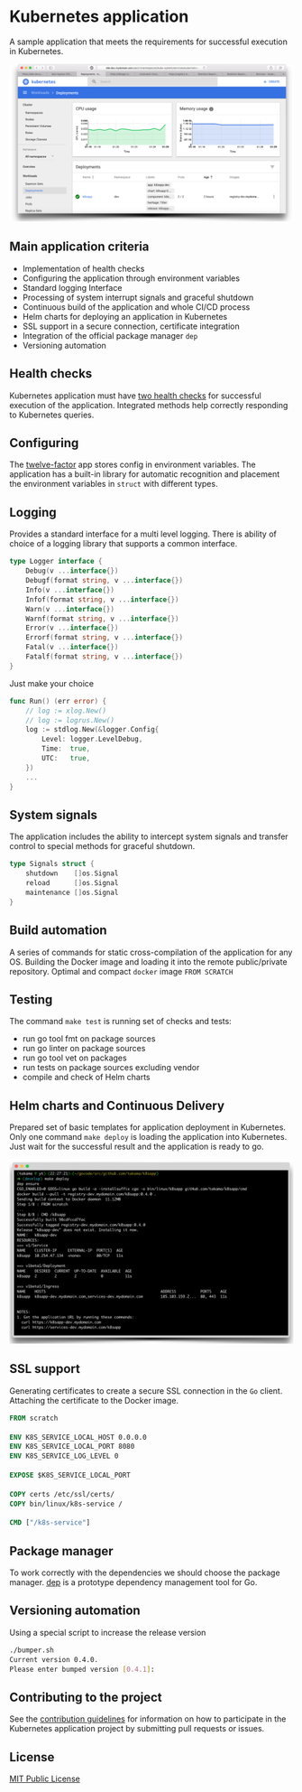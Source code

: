 # Kubernetes application

A sample application that meets the requirements for successful execution in Kubernetes.

![Deploy](docs/img/k8s-service.png)

## Main application criteria

- Implementation of health checks
- Configuring the application through environment variables
- Standard logging Interface
- Processing of system interrupt signals and graceful shutdown
- Continuous build of the application and whole CI/CD process
- Helm charts for deploying an application in Kubernetes
- SSL support in a secure connection, certificate integration
- Integration of the official package manager `dep`
- Versioning automation

## Health checks

Kubernetes application must have [two health checks](https://kubernetes.io/docs/concepts/workloads/pods/pod-lifecycle/) for successful execution of the application. Integrated methods help correctly responding to Kubernetes queries.

## Configuring

The [twelve-factor](https://12factor.net/config) app stores config in environment variables. The application has a built-in library for automatic recognition and placement the environment variables in `struct` with different types.

## Logging

Provides a standard interface for a multi level logging. There is ability of choice of a logging library that supports a common interface.

```go
type Logger interface {
    Debug(v ...interface{})
    Debugf(format string, v ...interface{})
    Info(v ...interface{})
    Infof(format string, v ...interface{})
    Warn(v ...interface{})
    Warnf(format string, v ...interface{})
    Error(v ...interface{})
    Errorf(format string, v ...interface{})
    Fatal(v ...interface{})
    Fatalf(format string, v ...interface{})
}
```

Just make your choice

```go
func Run() (err error) {
    // log := xlog.New()
    // log := logrus.New()
    log := stdlog.New(&logger.Config{
        Level: logger.LevelDebug,
        Time:  true,
        UTC:   true,
    })
    ...
}
```

## System signals

The application includes the ability to intercept system signals and transfer control to special methods for graceful shutdown.

```go
type Signals struct {
    shutdown    []os.Signal
    reload      []os.Signal
    maintenance []os.Signal
}
```

## Build automation

A series of commands for static cross-compilation of the application for any OS. Building the Docker image and loading it into the remote public/private repository. Optimal and compact `docker` image `FROM SCRATCH`

## Testing

The command `make test` is running set of checks and tests:

- run go tool fmt on package sources
- run go linter on package sources
- run go tool vet on packages
- run tests on package sources excluding vendor
- compile and check of Helm charts

## Helm charts and Continuous Delivery

Prepared set of basic templates for application deployment in Kubernetes. Only one command `make deploy` is loading the application into Kubernetes. Just wait for the successful result and the application is ready to go.

![Deploy](docs/img/deploy.png)

## SSL support

Generating certificates to create a secure SSL connection in the `Go` client. Attaching the certificate to the Docker image.

```Dockerfile
FROM scratch

ENV K8S_SERVICE_LOCAL_HOST 0.0.0.0
ENV K8S_SERVICE_LOCAL_PORT 8080
ENV K8S_SERVICE_LOG_LEVEL 0

EXPOSE $K8S_SERVICE_LOCAL_PORT

COPY certs /etc/ssl/certs/
COPY bin/linux/k8s-service /

CMD ["/k8s-service"]
```

## Package manager

To work correctly with the dependencies we should choose the package manager. [dep](https://github.com/golang/dep) is a prototype dependency management tool for Go.

## Versioning automation

Using a special script to increase the release version

```sh
./bumper.sh
Current version 0.4.0.
Please enter bumped version [0.4.1]:
```

## Contributing to the project

See the [contribution guidelines](docs/CONTRIBUTING.md) for information on how to
participate in the Kubernetes application project by submitting pull requests or issues.

## License

[MIT Public License](https://github.com/elvido/k8s-service/blob/master/LICENSE)
